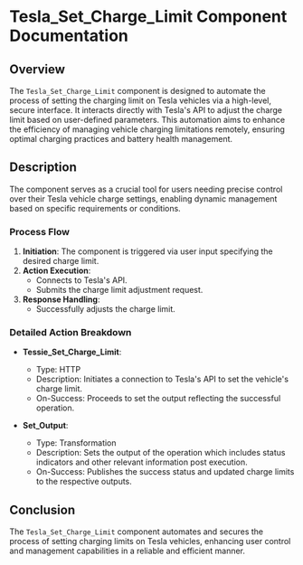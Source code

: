 # Tesla_Set_Charge_Limit Component Documentation

## Overview
The `Tesla_Set_Charge_Limit` component is designed to automate the process of setting the charging limit on Tesla vehicles via a high-level, secure interface. It interacts directly with Tesla's API to adjust the charge limit based on user-defined parameters. This automation aims to enhance the efficiency of managing vehicle charging limitations remotely, ensuring optimal charging practices and battery health management.

## Description
The component serves as a crucial tool for users needing precise control over their Tesla vehicle charge settings, enabling dynamic management based on specific requirements or conditions.

### Process Flow
1. **Initiation**: The component is triggered via user input specifying the desired charge limit.
2. **Action Execution**: 
   - Connects to Tesla's API.
   - Submits the charge limit adjustment request.
3. **Response Handling**:
   - Successfully adjusts the charge limit.

### Detailed Action Breakdown
- **Tessie_Set_Charge_Limit**:
  - Type: HTTP
  - Description: Initiates a connection to Tesla's API to set the vehicle's charge limit.
  - On-Success: Proceeds to set the output reflecting the successful operation.

- **Set_Output**:
  - Type: Transformation
  - Description: Sets the output of the operation which includes status indicators and other relevant information post execution.
  - On-Success: Publishes the success status and updated charge limits to the respective outputs.


## Conclusion
The `Tesla_Set_Charge_Limit` component automates and secures the process of setting charging limits on Tesla vehicles, enhancing user control and management capabilities in a reliable and efficient manner.
